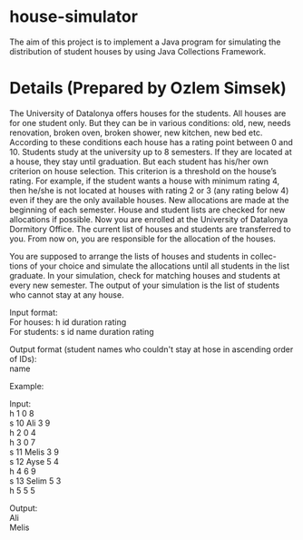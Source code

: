 # house-simulator
The aim of this project is to implement a Java program for simulating the distribution of student houses by using Java Collections Framework.


# Details (Prepared by Ozlem Simsek)
The University of Datalonya offers houses for the students. All houses
are for one student only. But they can be in various conditions: old, new,
needs renovation, broken oven, broken shower, new kitchen, new bed etc.
According to these conditions each house has a rating point between 0 and
10. Students study at the university up to 8 semesters. If they are located
at a house, they stay until graduation. But each student has his/her own
criterion on house selection. This criterion is a threshold on the house’s
rating. For example, if the student wants a house with minimum rating 4,
then he/she is not located at houses with rating 2 or 3 (any rating below 4)
even if they are the only available houses. New allocations are made at the 
beginning of each semester. House and student lists are checked for new 
allocations if possible. Now you are enrolled at the University of Datalonya 
Dormitory Office. The current list of houses and students are transferred to 
you. From now on, you are responsible for the allocation of the houses.

You are supposed to arrange the lists of houses and students in collec-
tions of your choice and simulate the allocations until all students in the list
graduate. In your simulation, check for matching houses and students at
every new semester. The output of your simulation is the list of students
who cannot stay at any house.

Input format:<br/>
For houses:   h id duration rating<br/>
For students: s id name duration rating<br/>

Output format (student names who couldn't stay at hose in ascending order of IDs):<br/>
name<br/>

Example:<br/>

Input:<br/>
h 1 0 8<br/>
s 10 Ali 3 9<br/>
h 2 0 4<br/>
h 3 0 7<br/>
s 11 Melis 3 9<br/>
s 12 Ayse 5 4<br/>
h 4 6 9<br/>
s 13 Selim 5 3<br/>
h 5 5 5<br/>

Output:<br/>
Ali<br/>
Melis
